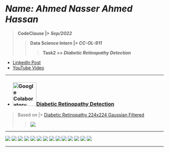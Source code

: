 # ***Name: Ahmed Nasser Ahmed Hassan***
> **CodeClause |> *Sep/2022***
>> **Data Science Intern |> *CC-OL-911***
>>> **Task2 >> *Diabetic Retinopathy Detection***

- <a href="#">LinkedIn Post</a>
- <a href="#">YouTube Video</a>

---

  - ### <a title="AhmedNasser1601/Diabetic-Retinopathy-Detection" href="/Diabetic_Retinopathy_Detection.ipynb"><img width="75" alt="Google Colaboratory SVG Logo" src="https://upload.wikimedia.org/wikipedia/commons/thumb/d/d0/Google_Colaboratory_SVG_Logo.svg/100px-Google_Colaboratory_SVG_Logo.svg.png">Diabetic Retinopathy Detection</a>
  
  > Based on |> <a href="https://www.kaggle.com/code/ahmednasser1601/diabetic-retinopathy-detection">Diabetic Retinopathy 224x224 Gaussian Filtered</a>
  >> <img src="/Results/0.png">
  
---

<img src="/Results/1.png">  <img src="/Results/2.png">  <img src="/Results/3.png">  <img src="/Results/4.png">  <img src="/Results/5.png">  <img src="/Results/6.png">  <img src="/Results/7.png">  <img src="/Results/8.png">  <img src="/Results/9.png">  <img src="/Results/10.png">  <img src="/Results/11.png">  <img src="/Results/12.png">  <img src="/Results/13.png">  <img src="/Results/14.png">

---
